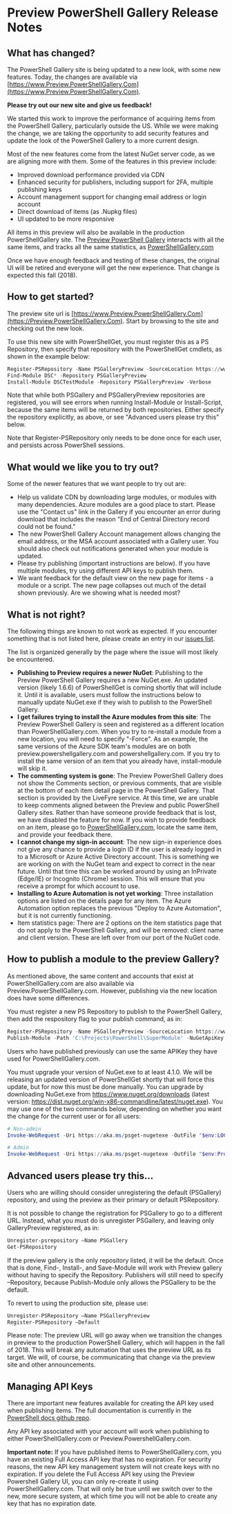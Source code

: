 
# Preview PowerShell Gallery Release Notes

## What has changed?
The PowerShell Gallery site is being updated to a new look, with some new features. Today, the changes are available via [https://www.Preview.PowerShellGallery.Com](https://www.Preview.PowerShellGallery.Com). 

**Please try out our new site and give us feedback!**

We started this work to improve the performance of acquiring items from the PowerShell Gallery, particularly outside the US. While we were making the change, we are taking the opportunity to add security features and update the look of the PowerShell Gallery to a more current design. 

Most of the new features come from the latest NuGet server code, as we are aligning more with them. Some of the features in this preview include:

* Improved download performance provided via CDN
* Enhanced security for publishers, including support for 2FA, multiple publishing keys
* Account management support for changing email address or login account
* Direct download of items (as .Nupkg files)
* UI updated to be more responsive 


All items in this preview will also be available in the production PowerShellGallery site. The [Preview PowerShell Gallery](https://preview.powershellgallery.com) interacts with all the same items, and tracks all the same statistics, as [PowerShellGallery.com](https://powershellgallery.com)  

Once we have enough feedback and testing of these changes, the original UI will be retired and everyone will get the new experience. That change is expected this fall (2018).

## How to get started?

The preview site url is [https://www.Preview.PowerShellGallery.Com](https://Preview.PowerShellGallery.Com). 
Start by browsing to the site and checking out the new look.

To use this new site with PowerShellGet, you must register this as a PS Repository, then specify that repository with the PowerShellGet cmdlets, as shown in the example below:

```powershell
Register-PSRepository -Name PSGalleryPreview -SourceLocation https://www.Preview.PowerShellGallery.Com/api/v2 
Find-Module DSC* -Repository PSGalleryPreview
Install-Module DSCTestModule -Repository PSGalleryPreview -Verbose
```
Note that while both PSGallery and PSGalleryPreview repositories are registered, you will see errors when running Install-Module or Install-Script, because the same items will be returned by both repositories. Either specify the repository explicitly, as above, or see "Advanced users please try this" below.

Note that Register-PSRepository only needs to be done once for each user, and persists across PowerShell sessions. 

## What would we like you to try out?
Some of the newer features that we want people to try out are:

* Help us validate CDN by downloading large modules, or modules with many dependencies. Azure modules are a good place to start. Please use the "Contact us" link in the Gallery if you encounter an error during download that includes the reason "End of Central Directory record could not be found." 
* The new PowerShell Gallery Account management allows changing the email address, or the MSA account associated with a Gallery user. You should also check out notifications generated when your module is updated.
* Please try publishing (important instructions are below). If you have multiple modules, try using different API keys to publish them. 
* We want feedback for the default view on the new page for items - a module or a script. The new page collapses out much of the detail shown previously. Are we showing what is needed most?

## What is not right?

The following things are known to not work as expected. 
If you encounter something that is not listed here, please create an entry in our [issues list](https://github.com/PowerShell/PowerShellGallery/issues). 

The list is organized generally by the page where the issue will most likely be encountered.

* **Publishing to Preview requires a newer NuGet**:
Publishing to the Preview PowerShell Gallery requires a new NuGet.exe. An updated version (likely 1.6.6) of PowerShellGet is coming shortly that will include it. Until it is available, users must follow the instructions below to manually update NuGet.exe if they wish to publish to the PowerShell Gallery. 
* **I get failures trying to install the Azure modules from this site**:
The Preview PowerShell Gallery is seen and registered as a different location than PowerShellGallery.com. When you try to re-install a module from a new location, you will need to specify "-Force". 
As an example, the same versions of the Azure SDK team's modules are on both preview.powershellgallery.com and powershellgallery.com. If you try to install the same version of an item that you already have, install-module will skip it.
* **The commenting system is gone**:
The Preview PowerShell Gallery does not show the Comments section, or previous comments, that are visible at the bottom of each item detail page in the PowerShell Gallery. That section is provided by the LiveFyre service. At this time, we are unable to keep comments aligned between the Preview and public PowerShell Gallery sites. Rather than have someone provide feedback that is lost, we have disabled the feature for now. If you wish to provide feedback on an item, please go to [PowerShellGallery.com](https://powershellgallery.com), locate the same item, and provide your feedback there. 
* **I cannot change my sign-in account**:
The new sign-in experience does not give any chance to provide a login ID if the user is already logged in to a Microsoft or Azure Active Directory account. This is something we are working on with the NuGet team and expect to correct in the near future. Until that time this can be worked around by using an InPrivate (Edge/IE) or Incognito (Chrome) session. This will ensure that you receive a prompt for which account to use. 
* **Installing to Azure Automation is not yet working**: 
Three installation options are listed on the details page for any item. The Azure Automation option replaces the previous "Deploy to Azure Automation", but it is not currently functioning.
* Item statistics page: 
There are 2 options on the item statistics page that do not apply to the PowerShell Gallery, and will be removed: client name and client version. These are left over from our port of the NuGet code. 

## How to publish a module to the preview Gallery?

As mentioned above, the same content and accounts that exist at PowerShellGallery.com are also available via Preview.PowerShellGallery.com. However, publishing via the new location does have some differences.

You must register a new PS Repository to publish to the PowerShell Gallery, then add the respository flag to your publish command, as in:

```powershell
Register-PSRepository -Name PSGalleryPreview -SourceLocation https://www.Preview.PowerShellGallery.Com/api/v2 
Publish-Module -Path 'C:\Projects\PowerShell\SuperModule' -NuGetApiKey "NotIncludedHere" -Repository PSGalleryPreview
```

Users who have published previously can use the same APIKey they have used for PowerShellGallery.com.

You must upgrade your version of NuGet.exe to at least 4.1.0.  We will be releasing an updated version of PowerShellGet shortly that will force this update, but for now this must be done manually. You can upgrade by downloading NuGet.exe from https://www.nuget.org/downloads (latest version: https://dist.nuget.org/win-x86-commandline/latest/nuget.exe). You may use one of the two commands below, depending on whether you want the change for the current user or for all users:

```powershell
# Non-admin
Invoke-WebRequest -Uri https://aka.ms/psget-nugetexe -OutFile "$env:LOCALAPPDATA\Microsoft\Windows\PowerShell\PowerShellGet\NuGet.exe"
```

```powershell
# Admin
Invoke-WebRequest -Uri https://aka.ms/psget-nugetexe -OutFile "$env:ProgramData\Microsoft\Windows\PowerShell\PowerShellGet\NuGet.exe"
```

## Advanced users please try this...

Users who are willing should consider unregistering the default (PSGallery) repository, and using the preview as their primary or default PSRepository.  

It is not possible to change the registration for PSGallery to go to a different URL. Instead, what you must do is unregister PSGallery, and leaving only GalleryPreview registered, as in:

```powershell
Unregister-psrepository –Name PSGallery
Get-PSRepository
```

If the preview gallery is the only repository listed, it will be the default.  Once that is done, Find-, Install-, and Save-Module will work with Preview gallery without having to specify the Repository. Publishers will still need to specify –Repository, because Publish-Module only allows the PSGallery to be the default. 

To revert to using the production site, please use:
 
```powershell 
Unregister-PSRepository –Name PSGalleryPreview
Register-PSRepository –Default
```

Please note: The preview URL will go away when we transition the changes in preview to the production PowerShell Gallery, which will happen in the fall of 2018. This will break any automation that uses the preview URL as its target. We will, of course, be communicating that change via the preview site and other announcements.  

## Managing API Keys

There are important new features available for creating the API key used when publishing items. The full documentation is currently in the [PowerShell docs github repo](https://github.com/PowerShell/PowerShell-Docs/blob/psgallery-preview/gallery/how-to/managing-profile/creating-APIkeys.md). 

Any API key associated with your account will work when publishing to either PowerShellGallery.com or Preview.PowershellGallery.com. 

__Important note:__ If you have published items to PowerShellGallery.com, you have an existing Full Access API key that has no expiration. For security reasons, the new API key management system will not create keys with no expiration. If you delete the Full Access API key using the Preview Powershell Gallery UI, you can only re-create it using PowerShellGallery.com. That will  only be true until we switch over to the new, more secure system, at which time you will not be able to create any key that has no expiration date. 
